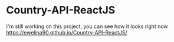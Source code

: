 # Country-API-ReactJS

I'm still working on this project, you can see how it looks right now https://ewelina90.github.io/Country-API-ReactJS/

